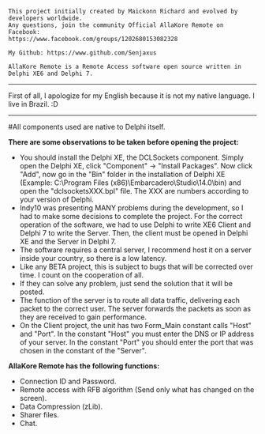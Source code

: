 	This project initially created by Maickonn Richard and evolved by developers worldwide.
	Any questions, join the community Official AllaKore Remote on Facebook:
	https://www.facebook.com/groups/1202680153082328

	My Github: https://www.github.com/Senjaxus

	AllaKore Remote is a Remote Access software open source written in Delphi XE6 and Delphi 7.


-----------------------------------------------------------------------


First of all, I apologize for my English because it is not my native language. I live in Brazil. :D


-----------------------------------------------------------------------


#All components used are native to Delphi itself.


<strong>There are some observations to be taken before opening the project:</strong>

* You should install the Delphi XE, the DCLSockets component. Simply open the Delphi XE, click "Component" -> "Install Packages". Now click "Add", now go in the "Bin" folder in the installation of Delphi XE (Example: C:\Program Files (x86)\Embarcadero\Studio\14.0\bin) and open the "dclsocketsXXX.bpl" file. The XXX are numbers according to your version of Delphi.
* Indy10 was presenting MANY problems during the development, so I had to make some decisions to complete the project. For the correct operation of the software, we had to use Delphi to write XE6 Client and Delphi 7 to write the Server. Then, the client must be opened in Delphi XE and the Server in Delphi 7.
* The software requires a central server, I recommend host it on a server inside your country, so there is a low latency.
* Like any BETA project, this is subject to bugs that will be corrected over time. I count on the cooperation of all.
* If they can solve any problem, just send the solution that it will be posted.
* The function of the server is to route all data traffic, delivering each packet to the correct user. The server forwards the packets as soon as they are received to gain performance.
* On the Client project, the unit has two Form_Main constant calls "Host" and "Port". In the constant "Host" you must enter the DNS or IP address of your server. In the constant "Port" you should enter the port that was chosen in the constant of the "Server".



<strong>AllaKore Remote has the following functions:</strong>

* Connection ID and Password.
* Remote access with RFB algorithm (Send only what has changed on the screen).
* Data Compression (zLib).
* Sharer files.
* Chat.



